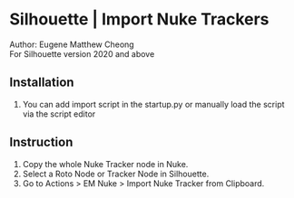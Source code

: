 # Silhouette | Import Nuke Trackers
Author: Eugene Matthew Cheong <br>
For Silhouette version 2020 and above

## Installation
1. You can add import script in the startup.py or manually load the script via the script editor

## Instruction
1. Copy the whole Nuke Tracker node in Nuke.
2. Select a Roto Node or Tracker Node in Silhouette.
3. Go to Actions > EM Nuke > Import Nuke Tracker from Clipboard.
